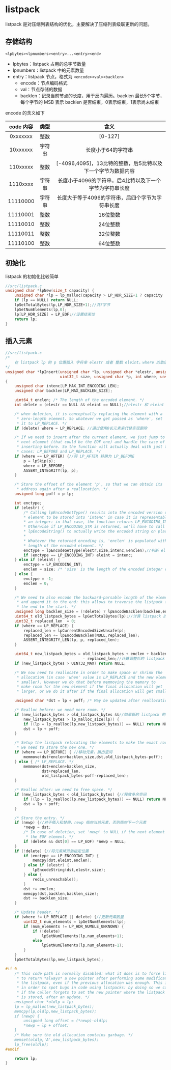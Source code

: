 # listpack

listpack 是对压缩列表结构的优化，主要解决了压缩列表级联更新的问题。

## 存储结构

```
<lpbytes><lpnumbers><entry>...<entry><end>
```

+ lpbytes：listpack 占用的总字节数量
+ lpnumbers：listpack 中的元素数量
+ entry：listpack 节点，格式为 `<encode><val><backlen>`
  + encode：节点编码格式
  + val：节点存储的数据
  + backlen：记录当前节点的长度，用于反向遍历。backlen 最长5个字节，每个字节的 MSB 表示 backlen 是否结束，0表示结束，1表示尚未结束

encode 的含义如下

| code 内容 |  类型  |                            含义                             |
| :-------: | :----: | :---------------------------------------------------------: |
| 0xxxxxxx  |  整数  |                           [0-127]                           |
| 10xxxxxx  | 字符串 |                     长度小于64的字符串                      |
| 110xxxxx  |  整数  | [-4096,4095]，13比特的整数，后5比特以及下一个字节为数据内容 |
| 1110xxxx  | 字符串 |   长度小于4096的字符串，后4比特以及下一个字节为字符串长度   |
| 11110000  | 字符串 |      长度大于等于4096的字符串，后四个字节为字符串长度       |
| 11110001  |  整数  |                          16位整数                           |
| 11110010  |  整数  |                          24位整数                           |
| 11110011  |  整数  |                          32位整数                           |
| 11110100  |  整数  |                          64位整数                           |

## 初始化

listpack 的初始化比较简单

```C
//src/listpack.c
unsigned char *lpNew(size_t capacity) {
    unsigned char *lp = lp_malloc(capacity > LP_HDR_SIZE+1 ? capacity : LP_HDR_SIZE+1);
    if (lp == NULL) return NULL;
    lpSetTotalBytes(lp,LP_HDR_SIZE+1);//共7字节
    lpSetNumElements(lp,0);
    lp[LP_HDR_SIZE] = LP_EOF;//设置结束位
    return lp;
}
```

## 插入元素



```C
//src/listpack.c
/*
	在 listpack lp 的 p 位置插入 字符串 elestr 或者 整数 eleint。where 的取值可以为 LP_BEFORE、LP_AFTER 或者 LP_REPLACE。如果 elestr 和 eleint 均为 NULL，则删除 p 所指向的元素。
*/
unsigned char *lpInsert(unsigned char *lp, unsigned char *elestr, unsigned char *eleint,
                        uint32_t size, unsigned char *p, int where, unsigned char **newp)
{
    unsigned char intenc[LP_MAX_INT_ENCODING_LEN];
    unsigned char backlen[LP_MAX_BACKLEN_SIZE];

    uint64_t enclen; /* The length of the encoded element. */
    int delete = (elestr == NULL && eleint == NULL);//elestr 和 eleint 均为 NULL 说明是删除

    /* when deletion, it is conceptually replacing the element with a
     * zero-length element. So whatever we get passed as 'where', set
     * it to LP_REPLACE. */
    if (delete) where = LP_REPLACE; //通过使用0长元素来代替实现删除

    /* If we need to insert after the current element, we just jump to the
     * next element (that could be the EOF one) and handle the case of
     * inserting before. So the function will actually deal with just two
     * cases: LP_BEFORE and LP_REPLACE. */
    if (where == LP_AFTER) {//将 LP_AFTER 转换为 LP_BEFORE
        p = lpSkip(p);
        where = LP_BEFORE;
        ASSERT_INTEGRITY(lp, p);
    }

    /* Store the offset of the element 'p', so that we can obtain its
     * address again after a reallocation. */
    unsigned long poff = p-lp;

    int enctype;
    if (elestr) {
        /* Calling lpEncodeGetType() results into the encoded version of the
        * element to be stored into 'intenc' in case it is representable as
        * an integer: in that case, the function returns LP_ENCODING_INT.
        * Otherwise if LP_ENCODING_STR is returned, we'll have to call
        * lpEncodeString() to actually write the encoded string on place later.
        *
        * Whatever the returned encoding is, 'enclen' is populated with the
        * length of the encoded element. */
        enctype = lpEncodeGetType(elestr,size,intenc,&enclen);//判断 elestr 能否以整数进行编码
        if (enctype == LP_ENCODING_INT) eleint = intenc;
    } else if (eleint) {
        enctype = LP_ENCODING_INT;
        enclen = size; /* 'size' is the length of the encoded integer element. */
    } else {
        enctype = -1;
        enclen = 0;
    }

    /* We need to also encode the backward-parsable length of the element
     * and append it to the end: this allows to traverse the listpack from
     * the end to the start. */
    unsigned long backlen_size = (!delete) ? lpEncodeBacklen(backlen,enclen) : 0;//编码 backlen
    uint64_t old_listpack_bytes = lpGetTotalBytes(lp);//计算 listpack 的总字节数
    uint32_t replaced_len  = 0;
    if (where == LP_REPLACE) {
        replaced_len = lpCurrentEncodedSizeUnsafe(p);
        replaced_len += lpEncodeBacklen(NULL,replaced_len);
        ASSERT_INTEGRITY_LEN(lp, p, replaced_len);
    }

    uint64_t new_listpack_bytes = old_listpack_bytes + enclen + backlen_size
                                  - replaced_len;//计算调整后的 listpack 的长度
    if (new_listpack_bytes > UINT32_MAX) return NULL;

    /* We now need to reallocate in order to make space or shrink the
     * allocation (in case 'when' value is LP_REPLACE and the new element is
     * smaller). However we do that before memmoving the memory to
     * make room for the new element if the final allocation will get
     * larger, or we do it after if the final allocation will get smaller. */

    unsigned char *dst = lp + poff; /* May be updated after reallocation. */

    /* Realloc before: we need more room. */
    if (new_listpack_bytes > old_listpack_bytes &&//如果新的 listpack 的长度大于原来的 listpack 的长度，则重新申请空间
        new_listpack_bytes > lp_malloc_size(lp)) {
        if ((lp = lp_realloc(lp,new_listpack_bytes)) == NULL) return NULL;
        dst = lp + poff;
    }

    /* Setup the listpack relocating the elements to make the exact room
     * we need to store the new one. */
    if (where == LP_BEFORE) { //移动元素，腾出空间
        memmove(dst+enclen+backlen_size,dst,old_listpack_bytes-poff);
    } else { /* LP_REPLACE. */
        memmove(dst+enclen+backlen_size,
                dst+replaced_len,
                old_listpack_bytes-poff-replaced_len);
    }

    /* Realloc after: we need to free space. */
    if (new_listpack_bytes < old_listpack_bytes) {//释放多余空间
        if ((lp = lp_realloc(lp,new_listpack_bytes)) == NULL) return NULL;
        dst = lp + poff;
    }

    /* Store the entry. */
    if (newp) {//对于插入和替换，newp 指向当前元素，否则指向下一个元素
        *newp = dst;
        /* In case of deletion, set 'newp' to NULL if the next element is
         * the EOF element. */
        if (delete && dst[0] == LP_EOF) *newp = NULL;
    }
    if (!delete) {//将元素拷贝到指定位置
        if (enctype == LP_ENCODING_INT) {
            memcpy(dst,eleint,enclen);
        } else if (elestr) {
            lpEncodeString(dst,elestr,size);
        } else {
            redis_unreachable();
        }
        dst += enclen;
        memcpy(dst,backlen,backlen_size);
        dst += backlen_size;
    }

    /* Update header. */
    if (where != LP_REPLACE || delete) {//更新元素数量
        uint32_t num_elements = lpGetNumElements(lp);
        if (num_elements != LP_HDR_NUMELE_UNKNOWN) {
            if (!delete)
                lpSetNumElements(lp,num_elements+1);
            else
                lpSetNumElements(lp,num_elements-1);
        }
    }
    lpSetTotalBytes(lp,new_listpack_bytes);

#if 0
    /* This code path is normally disabled: what it does is to force listpack
     * to return *always* a new pointer after performing some modification to
     * the listpack, even if the previous allocation was enough. This is useful
     * in order to spot bugs in code using listpacks: by doing so we can find
     * if the caller forgets to set the new pointer where the listpack reference
     * is stored, after an update. */
    unsigned char *oldlp = lp;
    lp = lp_malloc(new_listpack_bytes);
    memcpy(lp,oldlp,new_listpack_bytes);
    if (newp) {
        unsigned long offset = (*newp)-oldlp;
        *newp = lp + offset;
    }
    /* Make sure the old allocation contains garbage. */
    memset(oldlp,'A',new_listpack_bytes);
    lp_free(oldlp);
#endif

    return lp;
}
```

